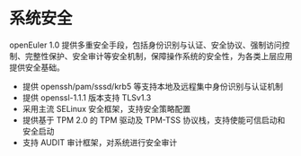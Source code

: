 # 系统安全<a name="ZH-CN_TOPIC_0185681961"></a>

openEuler 1.0 提供多重安全手段，包括身份识别与认证、安全协议、强制访问控制、完整性保护、安全审计等安全机制，保障操作系统的安全性，为各类上层应用提供安全基础。

-   提供 openssh/pam/sssd/krb5 等支持本地及远程集中身份识别与认证机制
-   提供 openssl-1.1.1 版本支持 TLSv1.3
-   采用主流 SELinux 安全框架，支持安全策略配置
-   提供基于 TPM 2.0 的 TPM 驱动及 TPM-TSS 协议栈，支持使能可信启动和安全启动
-   支持 AUDIT 审计框架，对系统进行安全审计

